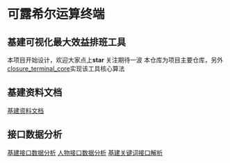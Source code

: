 # 可露希尔运算终端
## 基建可视化最大效益排班工具
本项目开始设计，欢迎大家点上**star** 关注期待一波
本仓库为项目主要仓库，另外[closure_terminal_core](https://github.com/Closure-Engineering-Team/closure_terminal_core)实现该工具核心算法

## 基建资料文档
[基建资料文档](https://github.com/Closure-Engineering-Team/closure_terminal/wiki/%E5%9F%BA%E5%BB%BA%E8%B5%84%E6%96%99)

## 接口数据分析
[基建接口数据分析](https://github.com/Closure-Engineering-Team/closure_terminal/wiki/%E5%9F%BA%E5%BB%BA%E6%8E%A5%E5%8F%A3%E8%A7%A3%E6%9E%90)
[人物接口数据分析](https://github.com/Closure-Engineering-Team/closure_terminal/wiki/%E4%BA%BA%E7%89%A9%E4%BF%A1%E6%81%AF%E6%8E%A5%E5%8F%A3%E8%A7%A3%E6%9E%90)
[基建关键词接口解析](https://github.com/Closure-Engineering-Team/closure_terminal/wiki/%E5%9F%BA%E5%BB%BA%E5%85%B3%E9%94%AE%E8%AF%8D%E6%8E%A5%E5%8F%A3%E8%A7%A3%E6%9E%90)
